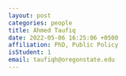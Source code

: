 ```yaml
---
layout: post
categories: people
title: Ahmed Taufiq
date: 2022-05-06 16:25:06 +0500
affiliation: PhD, Public Policy
isStudent: 1
email: taufiqh@oregonstate.edu
---
```

